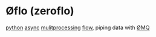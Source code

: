 Øflo (zeroflo)
==============

[python](http://python.org/) 
[async](https://docs.python.org/3/library/asyncio.html) 
[mulitprocessing](https://docs.python.org/3/library/multiprocessing.html)
[flow](http://www.jpaulmorrison.com/fbp/),
piping data with [ØMQ](http://zguide.zeromq.org/)
